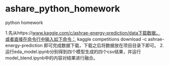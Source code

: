 # ashare_python_homework

python homework

1.先从https://www.kaggle.com/c/ashrae-energy-prediction/data下载数据，或者直接在命令行中输入如下命令：
kaggle competitions download -c ashrae-energy-prediction
即可完成数据下载，下载之后将数据放在项目目录下即可。
2.运行eda_model.ipynb分别得到四个模型生成的四个csv结果，并运行model_blend.ipynb中的内容对结果进行融合。
